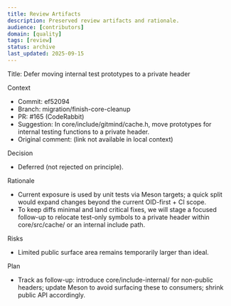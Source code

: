 ```yaml
---
title: Review Artifacts
description: Preserved review artifacts and rationale.
audience: [contributors]
domain: [quality]
tags: [review]
status: archive
last_updated: 2025-09-15
---
```


Title: Defer moving internal test prototypes to a private header

Context
- Commit: ef52094
- Branch: migration/finish-core-cleanup
- PR: #165 (CodeRabbit)
- Suggestion: In core/include/gitmind/cache.h, move prototypes for internal testing functions to a private header.
- Original comment: (link not available in local context)

Decision
- Deferred (not rejected on principle).

Rationale
- Current exposure is used by unit tests via Meson targets; a quick split would expand changes beyond the current OID-first + CI scope.
- To keep diffs minimal and land critical fixes, we will stage a focused follow-up to relocate test-only symbols to a private header within core/src/cache/ or an internal include path.

Risks
- Limited public surface area remains temporarily larger than ideal.

Plan
- Track as follow-up: introduce core/include-internal/ for non-public headers; update Meson to avoid surfacing these to consumers; shrink public API accordingly.

